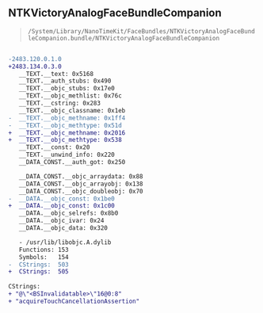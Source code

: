## NTKVictoryAnalogFaceBundleCompanion

> `/System/Library/NanoTimeKit/FaceBundles/NTKVictoryAnalogFaceBundleCompanion.bundle/NTKVictoryAnalogFaceBundleCompanion`

```diff

-2483.120.0.1.0
+2483.134.0.3.0
   __TEXT.__text: 0x5168
   __TEXT.__auth_stubs: 0x490
   __TEXT.__objc_stubs: 0x17e0
   __TEXT.__objc_methlist: 0x76c
   __TEXT.__cstring: 0x283
   __TEXT.__objc_classname: 0x1eb
-  __TEXT.__objc_methname: 0x1ff4
-  __TEXT.__objc_methtype: 0x51d
+  __TEXT.__objc_methname: 0x2016
+  __TEXT.__objc_methtype: 0x538
   __TEXT.__const: 0x20
   __TEXT.__unwind_info: 0x220
   __DATA_CONST.__auth_got: 0x250

   __DATA_CONST.__objc_arraydata: 0x88
   __DATA_CONST.__objc_arrayobj: 0x138
   __DATA_CONST.__objc_doubleobj: 0x70
-  __DATA.__objc_const: 0x1be0
+  __DATA.__objc_const: 0x1c00
   __DATA.__objc_selrefs: 0x8b0
   __DATA.__objc_ivar: 0x24
   __DATA.__objc_data: 0x320

   - /usr/lib/libobjc.A.dylib
   Functions: 153
   Symbols:   154
-  CStrings:  503
+  CStrings:  505
 
CStrings:
+ "@\"<BSInvalidatable>\"16@0:8"
+ "acquireTouchCancellationAssertion"

```
